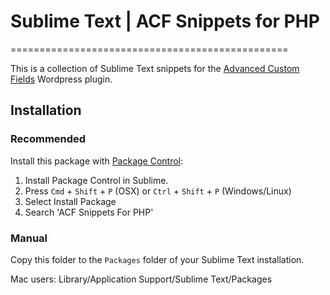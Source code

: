# Sublime Text | ACF Snippets for PHP

================================================

This is a collection of Sublime Text snippets for the
[Advanced Custom Fields](http://www.advancedcustomfields.com/) Wordpress plugin.

## Installation

### Recommended

Install this package with [Package Control](https://sublime.wbond.net/):

1. Install Package Control in Sublime.
2. Press `Cmd` + `Shift` + `P` (OSX) or `Ctrl` + `Shift` + `P` (Windows/Linux)
3. Select Install Package
4. Search 'ACF Snippets For PHP'

### Manual

Copy this folder to the `Packages` folder of your Sublime Text installation.

Mac users: Library/Application Support/Sublime Text/Packages
